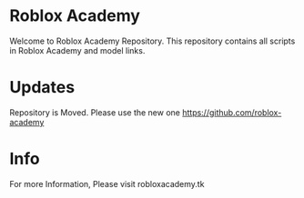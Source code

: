 # Roblox Academy
Welcome to Roblox Academy Repository. This repository contains all scripts in Roblox Academy and model links.

# Updates
Repository is Moved. Please use the new one https://github.com/roblox-academy

# Info
For more Information, Please visit robloxacademy.tk
